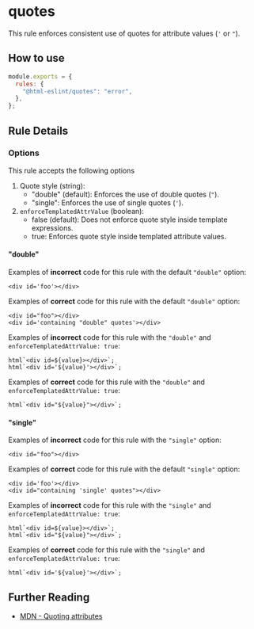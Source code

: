 # quotes

This rule enforces consistent use of quotes for attribute values (`'` or `"`).

## How to use

```js,.eslintrc.js
module.exports = {
  rules: {
    "@html-eslint/quotes": "error",
  },
};
```

## Rule Details

### Options

This rule accepts the following options

1. Quote style (string):
   - "double" (default): Enforces the use of double quotes (`"`).
   - "single": Enforces the use of single quotes (`'`).
2. `enforceTemplatedAttrValue` (boolean):
   - false (default): Does not enforce quote style inside template expressions.
   - true: Enforces quote style inside templated attribute values.

#### "double"

Examples of **incorrect** code for this rule with the default `"double"` option:

<!-- prettier-ignore -->
```html,incorrect
<div id='foo'></div>
```

<!-- prettier-ignore-end -->

Examples of **correct** code for this rule with the default `"double"` option:

```html,correct
<div id="foo"></div>
<div id='containing "double" quotes'></div>
```

Examples of **incorrect** code for this rule with the `"double"` and `enforceTemplatedAttrValue: true`:

<!-- prettier-ignore -->
```js,incorrect
html`<div id=${value}></div>`;
html`<div id='${value}'></div>`;
```

<!-- prettier-ignore-end -->

Examples of **correct** code for this rule with the `"double"` and `enforceTemplatedAttrValue: true`:

<!-- prettier-ignore -->
```js,correct
html`<div id="${value}"></div>`;
```

<!-- prettier-ignore-end -->

#### "single"

Examples of **incorrect** code for this rule with the `"single"` option:

```html,incorrect
<div id="foo"></div>
```

Examples of **correct** code for this rule with the default `"single"` option:

<!-- prettier-ignore -->
```html,correct
<div id='foo'></div>
<div id="containing 'single' quotes"></div>
```

<!-- prettier-ignore-end -->

Examples of **incorrect** code for this rule with the `"single"` and `enforceTemplatedAttrValue: true`:

<!-- prettier-ignore -->
```js,incorrect
html`<div id=${value}></div>`;
html`<div id="${value}"></div>`;
```

<!-- prettier-ignore-end -->

Examples of **correct** code for this rule with the `"single"` and `enforceTemplatedAttrValue: true`:

<!-- prettier-ignore -->
```js,correct
html`<div id='${value}'></div>`;
```

<!-- prettier-ignore-end -->

## Further Reading

- [MDN - Quoting attributes](https://developer.mozilla.org/en-US/docs/MDN/Guidelines/Code_guidelines/HTML#Quoting_attributes)
